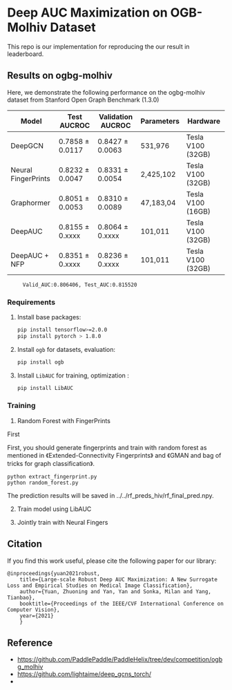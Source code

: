 # Deep AUC Maximization on OGB-Molhiv Dataset
This repo is our implementation for reproducing the our result in leaderboard. 


## Results on ogbg-molhiv
Here, we demonstrate the following performance on the ogbg-molhiv dataset from Stanford Open Graph Benchmark (1.3.0)

| Model              |Test AUCROC    |Validation AUCROC  | Parameters    | Hardware |
| ------------------ |------------------- | ----------------- | -------------- |----------|
| DeepGCN            | 0.7858 ± 0.0117 | 0.8427 ± 0.0063 | 531,976   | Tesla V100 (32GB) |
| Neural FingerPrints| 0.8232 ± 0.0047 | 0.8331 ± 0.0054 | 2,425,102 | Tesla V100 (32GB) |
| Graphormer         | 0.8051 ± 0.0053 | 0.8310 ± 0.0089 | 47,183,04 | Tesla V100 (16GB) |
| DeepAUC            | 0.8155 ± 0.xxxx | 0.8064 ± 0.xxxx | 101,011   | Tesla V100 (32GB) |
| DeepAUC + NFP      | 0.8351 ± 0.xxxx | 0.8236 ± 0.xxxx | 101,011   | Tesla V100 (32GB) |

	
		 Valid_AUC:0.806406, Test_AUC:0.815520

### Requirements

1. Install base packages:
    ```bash
    pip install tensorflow>=2.0.0         
    pip install pytorch > 1.8.0     
    ```   
2. Install `ogb` for datasets, evaluation:
    ```bash
    pip install ogb
    ```
3. Install `LibAUC` for training, optimization :
    ```bash
    pip install LibAUC
    ```
    
### Training

1. Random Forest with FingerPrints

First 

First, you should generate fingerprints and train with random forest as mentioned in 《Extended-Connectivity Fingerprints》 and 《GMAN and bag of tricks for graph classification》.

```
python extract_fingerprint.py
python random_forest.py
```
The prediction results will be saved in ../../rf_preds_hiv/rf_final_pred.npy.


2. Train model using LibAUC


3. Jointly train with Neural Fingers


Citation
---------
If you find this work useful, please cite the following paper for our library:
```
@inproceedings{yuan2021robust,
	title={Large-scale Robust Deep AUC Maximization: A New Surrogate Loss and Empirical Studies on Medical Image Classification},
	author={Yuan, Zhuoning and Yan, Yan and Sonka, Milan and Yang, Tianbao},
	booktitle={Proceedings of the IEEE/CVF International Conference on Computer Vision},
	year={2021}
	}
```


Reference 
---------
- https://github.com/PaddlePaddle/PaddleHelix/tree/dev/competition/ogbg_molhiv
- https://github.com/lightaime/deep_gcns_torch/
- 

